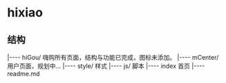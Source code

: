 hixiao
======
结构
---
  |---- hiGou/             嗨购所有页面，结构与功能已完成，图标未添加。
  |---- mCenter/           用户页面，规划中...
  |---- style/             样式
  |---- js/                脚本
  |---- index              首页
  |---- readme.md


